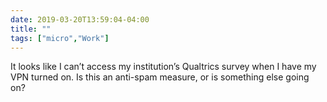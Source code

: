 ```yaml
---
date: 2019-03-20T13:59:04-04:00
title: ""
tags: ["micro","Work"]
---
```

It looks like I can’t access my institution’s Qualtrics survey when I have my VPN turned on. Is this an anti-spam measure, or is something else going on?
